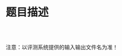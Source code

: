 

# 题目描述


<p>
<br/>
</p>
<p>
<img src="/upload/image/20130101/20130101174200_17419.png" alt=""/> 
</p>
<p>
注意：以评测系统提供的输入输出文件名为准！
</p>
<p>
<br/>
</p>
<p>
<br/>
</p>
